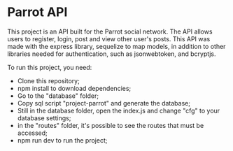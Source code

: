 # Parrot API

This project is an API built for the Parrot social network. The API allows users to register, login, post and view other user's posts. This API was made with the express library, sequelize to map models, in addition to other libraries needed for authentication, such as jsonwebtoken, and bcryptjs.

To run this project, you need:
- Clone this repository;
- npm install to download dependencies;
- Go to the "database" folder;
- Copy sql script "project-parrot" and generate the database;
- Still in the database folder, open the index.js and change "cfg" to your database settings;
- in the "routes" folder, it's possible to see the routes that must be accessed;
- npm run dev to run the project;